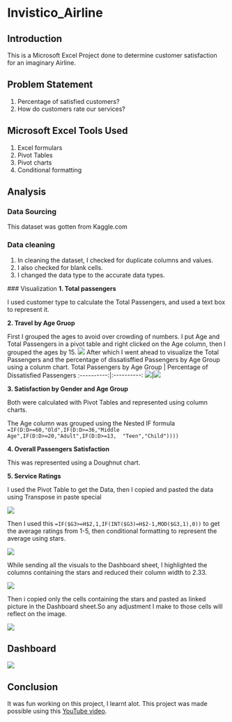 # Invistico_Airline

## Introduction
This is a Microsoft Excel Project done to determine customer satisfaction for an imaginary Airline.


## Problem Statement
1. Percentage of satisfied customers?
2. How do customers rate our services?

## Microsoft Excel Tools Used
1. Excel formulars
2. Pivot Tables
3. Pivot charts
4. Conditional formatting

## Analysis
### Data Sourcing 
This dataset was gotten from Kaggle.com

### Data cleaning
1. In cleaning the dataset, I checked for duplicate columns and values.
2. I also checked for blank cells.
3. I changed the data type to the accurate data types.

### Visualization
**1. Total passengers**

I used customer type to calculate the Total Passengers, and used a text box to represent it.

**2. Travel by Age Gruop**

First I grouped the ages to avoid over crowding of numbers. I put Age and Total Passengers in a pivot table and right clicked on the Age column, then I grouped the ages by 15.
![](Age-Group.png)
After which I went ahead to visualize the Total Passengers and the percentage of dissatisffied Passengers by Age Group using a colunm chart.
Total Passengers by Age Group | Percentage of Dissatisfied Passengers
:----------:|:----------:
![](TAG.png)|![](Dissatisfaction.png)

**3. Satisfaction by Gender and Age Group**

Both were calculated with Pivot Tables and represented using column charts.

The Age column was grouped using the Nested IF formula `=IF(D:D>=60,"Old",IF(D:D>=36,"Middle Age",IF(D:D>=20,"Adult",IF(D:D>=13,  "Teen","Child"))))`

**4. Overall Passengers Satisfaction**

This was represented using a Doughnut chart.

**5. Service Ratings**

I used the Pivot Table to get the Data, then I copied and pasted the data using Transpose in paste special

![](Transpose.png)

Then I used this `=IF($G3>=H$2,1,IF(INT($G3)=H$2-1,MOD($G3,1),0))` to get the average ratings from 1-5, then conditional formatting to represent the average using stars.

![](Ratings.png)

While sending all the visuals to the Dashboard sheet, I highlighted the columns containing the stars and reduced their column width to 2.33.

![](Column-width.png)

Then i copied only the cells containing the stars and pasted as linked picture in the Dashboard sheet.So any adjustment I make to those cells will reflect on the image.

![](Linked.png)

## Dashboard

![](Dashboard.png)


## Conclusion
It was fun working on this project, I learnt alot. This project was made possible using this [YouTube video](https://youtu.be/wgs124_AQTI).
